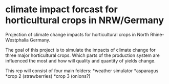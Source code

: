 # climate impact forcast for horticultural crops in NRW/Germany
Projection of climate change impacts for horticultural crops in North Rhine-Westphalia Germany.

The goal of this project is to simulate the impacts of climate change for three major horticultural crops. Which parts of the production system are influenced the most and how will quality and quantity of yields change.

This rep will consist of four main folders:
*weather simulator
*asparagus
*crop 2 (strawberries)
*crop 3 (onions?)


